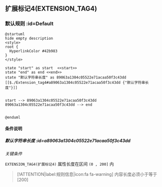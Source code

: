 ## 扩展标记4(EXTENSION_TAG4) <!-- {docsify-ignore-all} -->

   

### 默认规则 :id=Default

```plantuml
@startuml
hide empty description
<style>
root {
  HyperlinkColor #42b983
}
</style>

state "start" as start  <<start>>
state "end" as end <<end>>
state "默认字符串长度" as 89063a1304c05522e71acaa50f3c43dd [[$./Extension_tag4#a89063a1304c05522e71acaa50f3c43dd {"默认字符串长度"}]]


start --> 89063a1304c05522e71acaa50f3c43dd 
89063a1304c05522e71acaa50f3c43dd --> end 


@enduml
```

#### 条件说明

##### 默认字符串长度 :id=a89063a1304c05522e71acaa50f3c43dd


*关键条件*


`EXTENSION_TAG4(扩展标记4)` 属性长度在区间 `(0 , 200]` 内

> [!ATTENTION|label:规则信息|icon:fa fa-warning]
> 内容长度必须小于等于[200]







